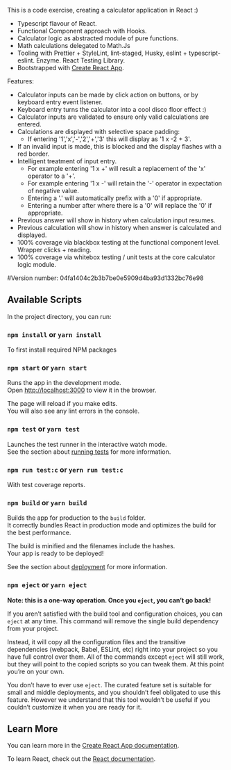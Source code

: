 This is a code exercise, creating a calculator application in React :)

- Typescript flavour of React.
- Functional Component approach with Hooks.
- Calculator logic as abstracted module of pure functions.
- Math calculations delegated to Math.Js
- Tooling with Prettier + StyleLint, lint-staged, Husky, eslint + typescript-eslint. Enzyme. React Testing Library.
- Bootstrapped with [Create React App](https://github.com/facebook/create-react-app).

Features:

- Calculator inputs can be made by click action on buttons, or by keyboard entry event listener.
- Keyboard entry turns the calculator into a cool disco floor effect :)
- Calculator inputs are validated to ensure only valid calculations are entered.
- Calculations are displayed with selective space padding:
  - If entering '1','x','-','2','+','3' this will display as '1 x -2 + 3'.
- If an invalid input is made, this is blocked and the display flashes with a red border.
- Intelligent treatment of input entry.
  - For example entering '1 x +' will result a replacement of the 'x' operator to a '+'.
  - For example entering '1 x -' will retain the '-' operator in expectation of negative value.
  - Entering a '.' will automatically prefix with a '0' if appropriate.
  - Entering a number after where there is a '0' will replace the '0' if appropriate.
- Previous answer will show in history when calculation input resumes.
- Previous calculation will show in history when answer is calculated and displayed. 
- 100% coverage via blackbox testing at the functional component level. Wrapper clicks + reading.
- 100% coverage via whitebox testing / unit tests at the core calculator logic module.

#Version number: 04fa1404c2b3b7be0e5909d4ba93d1332bc76e98

## Available Scripts

In the project directory, you can run:

### `npm install` or `yarn install`

To first install required NPM packages

### `npm start` or `yarn start`

Runs the app in the development mode.<br />
Open [http://localhost:3000](http://localhost:3000) to view it in the browser.

The page will reload if you make edits.<br />
You will also see any lint errors in the console.

### `npm test` or `yarn test`

Launches the test runner in the interactive watch mode.<br />
See the section about [running tests](https://facebook.github.io/create-react-app/docs/running-tests) for more information.

### `npm run test:c` or `yern run test:c`

With test coverage reports.

### `npm build` or `yarn build`

Builds the app for production to the `build` folder.<br />
It correctly bundles React in production mode and optimizes the build for the best performance.

The build is minified and the filenames include the hashes.<br />
Your app is ready to be deployed!

See the section about [deployment](https://facebook.github.io/create-react-app/docs/deployment) for more information.

### `npm eject`  or `yarn eject`

**Note: this is a one-way operation. Once you `eject`, you can’t go back!**

If you aren’t satisfied with the build tool and configuration choices, you can `eject` at any time. This command will remove the single build dependency from your project.

Instead, it will copy all the configuration files and the transitive dependencies (webpack, Babel, ESLint, etc) right into your project so you have full control over them. All of the commands except `eject` will still work, but they will point to the copied scripts so you can tweak them. At this point you’re on your own.

You don’t have to ever use `eject`. The curated feature set is suitable for small and middle deployments, and you shouldn’t feel obligated to use this feature. However we understand that this tool wouldn’t be useful if you couldn’t customize it when you are ready for it.

## Learn More

You can learn more in the [Create React App documentation](https://facebook.github.io/create-react-app/docs/getting-started).

To learn React, check out the [React documentation](https://reactjs.org/).
